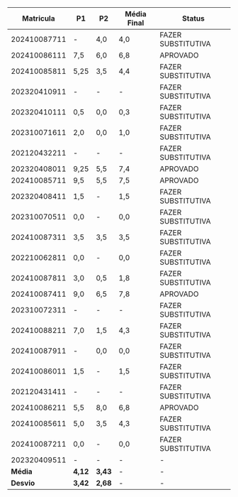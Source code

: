 | Matricula | P1 | P2 | Média Final | Status |
|-----------|----|----|-------------|---------|
| 202410087711 | - | 4,0 | 4,0 | FAZER SUBSTITUTIVA |
| 202410086111 | 7,5 | 6,0 | 6,8 | APROVADO |
| 202410085811 | 5,25 | 3,5 | 4,4 | FAZER SUBSTITUTIVA |
| 202320410911 | - | - | - | FAZER SUBSTITUTIVA |
| 202320410111 | 0,5 | 0,0 | 0,3 | FAZER SUBSTITUTIVA |
| 202310071611 | 2,0 | 0,0 | 1,0 | FAZER SUBSTITUTIVA |
| 202120432211 | - | - | - | FAZER SUBSTITUTIVA |
| 202320408011 | 9,25 | 5,5 | 7,4 | APROVADO |
| 202410085711 | 9,5 | 5,5 | 7,5 | APROVADO |
| 202320408411 | 1,5 | - | 1,5 | FAZER SUBSTITUTIVA |
| 202310070511 | 0,0 | - | 0,0 | FAZER SUBSTITUTIVA |
| 202410087311 | 3,5 | 3,5 | 3,5 | FAZER SUBSTITUTIVA |
| 202210062811 | 0,0 | - | 0,0 | FAZER SUBSTITUTIVA |
| 202410087811 | 3,0 | 0,5 | 1,8 | FAZER SUBSTITUTIVA |
| 202410087411 | 9,0 | 6,5 | 7,8 | APROVADO |
| 202310072311 | - | - | - | FAZER SUBSTITUTIVA |
| 202410088211 | 7,0 | 1,5 | 4,3 | FAZER SUBSTITUTIVA |
| 202410087911 | - | 0,0 | 0,0 | FAZER SUBSTITUTIVA |
| 202410086011 | 1,5 | - | 1,5 | FAZER SUBSTITUTIVA |
| 202120431411 | - | - | - | FAZER SUBSTITUTIVA |
| 202410086211 | 5,5 | 8,0 | 6,8 | APROVADO |
| 202410085611 | 5,0 | 3,5 | 4,3 | FAZER SUBSTITUTIVA |
| 202410087211 | 0,0 | - | 0,0 | FAZER SUBSTITUTIVA |
| 202320409511 | - | - | - | - |
| **Média** | **4,12** | **3,43** | - | - |
| **Desvio** | **3,42** | **2,68** | - | - |
